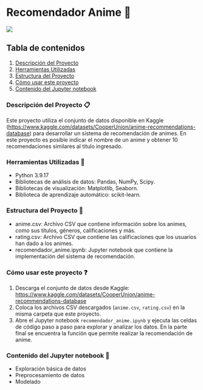 # Recomendador Anime 🍜

<img src="https://images6.alphacoders.com/656/thumb-1920-656029.png">

## Tabla de contenidos

1. [Descripción del Proyecto](#descripción-del-proyecto-clipboard)
2. [Herramientas Utilizadas](#herramientas-utilizadas-wrench)
3. [Estructura del Proyecto](#estructura-del-proyecto-open_file_folder)
4. [Cómo usar este proyecto](#cómo-usar-este-proyecto-question)
5. [Contenido del Jupyter notebook](#contenido-del-jupyter-notebook-page_facing_up)


### Descripción del Proyecto :clipboard:
Este proyecto utiliza el conjunto de datos disponible en Kaggle (https://www.kaggle.com/datasets/CooperUnion/anime-recommendations-database) para desarrollar un sistema de recomendación de animes.
En este proyecto es posible indicar el nombre de un anime y obtener 10 recomendaciones similares al título ingresado.

### Herramientas Utilizadas :wrench:
- Python 3.9.17
- Bibliotecas de análisis de datos: Pandas, NumPy, Scipy.
- Bibliotecas de visualización: Matplotlib, Seaborn.
- Biblioteca de aprendizaje automático: scikit-learn.
  
### Estructura del Proyecto :open_file_folder:
- anime.csv: Archivo CSV que contiene información sobre los animes, como sus títulos, géneros, calificaciones y más.
- rating.csv: Archivo CSV que contiene las calificaciones que los usuarios han dado a los animes.
- recomendador_anime.ipynb: Jupyter notebook que contiene la implementación del sistema de recomendación.

### Cómo usar este proyecto :question:
1. Descarga el conjunto de datos desde Kaggle: https://www.kaggle.com/datasets/CooperUnion/anime-recommendations-database
2. Coloca los archivos CSV descargados (`anime.csv`, `rating.csv`) en la misma carpeta que este proyecto.
3. Abre el Jupyter notebook `recomendador_anime.ipynb` y ejecuta las celdas de código paso a paso para explorar y analizar los datos. En la parte final se encuentra la función que permite realizar la recomendación de anime.

### Contenido del Jupyter notebook :page_facing_up:
- Exploración básica de datos
- Preprocesamiento de datos
- Modelado

